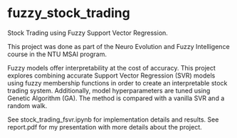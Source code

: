 # fuzzy_stock_trading
Stock Trading using Fuzzy Support Vector Regression.

This project was done as part of the Neuro Evolution and Fuzzy Intelligence course in the NTU MSAI program.

Fuzzy models offer interpretability at the cost of accuracy. This project explores combining accurate Support Vector Regression (SVR) models using fuzzy membership functions in order to create an interpretable stock trading system. Additionally, model hyperparameters are tuned using Genetic Algorithm (GA). The method is compared with a vanilla SVR and a random walk.

See stock_trading_fsvr.ipynb for implementation details and results. See report.pdf for my presentation with more details about the project.
